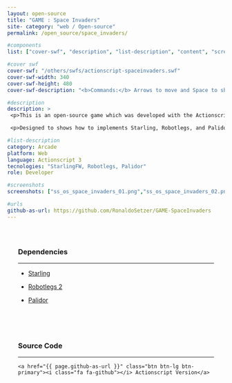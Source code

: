 ```yaml
---
layout: open-source
title: "GAME : Space Invaders"
site- category: "web / Open-source"
permalink: /open_source/space_invaders/

#components
list: ["cover-swf", "description", "list-description", "content", "screenshots"]

#cover swf
cover-swf: "/others/swfs/actionscript-spaceinvaders.swf"
cover-swf-width: 340
cover-swf-height: 480
cover-swf-description: "<b>Commands:</b> Arrows to move and Space to shoot"

#description
description: >
 <p>This is an open-source game which was developed with the Actionscript language and all source is available on GitHub.</p>

 <p>Designed to shows how to implements Starling, Robotlegs, and Palidor.</p>

#list-description
category: Arcade
platform: Web
language: Actionscript 3
tecnologies: "StarlingFW, Robotlegs, Palidor"
role: Developer

#screenshots
screenshots: ["ss_os_space_invaders_01.png","ss_os_space_invaders_02.png","ss_os_space_invaders_03.png","ss_os_space_invaders_04.png","ss_os_space_invaders_05.png","game_os_space_invaders.png"]

#urls
github-as-url: https://github.com/RonaldoSetzer/GAME-SpaceInvaders
---
```


<div class="row" style="padding: 25px 25px 25px 25px;">
    <h3 class="text-center">Dependencies</h3>
    <hr class="star-primary">
    <ul>
        <li><p><a href="https://github.com/Gamua/Starling-Framework">Starling</a></p></li>
        <li><p><a href="https://github.com/robotlegs/robotlegs-framework">Robotlegs 2</a></p></li>
        <li><p><a href="https://github.com/RonaldoSetzer/robotlegs-extensions-Palidor">Palidor</a></p></li>
    </ul>
</div>

<div class="row text-center" style="padding: 25px 25px 25px 25px;">
    <h3>Source Code</h3>
    <hr class="star-primary">

    <a href="{{ page.github-as-url }}" class="btn btn-lg btn-primary"><i class="fa fa-github"></i> Actionscript Version</a>
</div>
